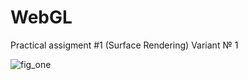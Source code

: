 # WebGL

Practical assigment #1 (Surface Rendering) 
Variant № 1

![fig_one](https://user-images.githubusercontent.com/105478990/215599728-6250c52d-9e00-4601-9466-b9a01e525544.gif)

